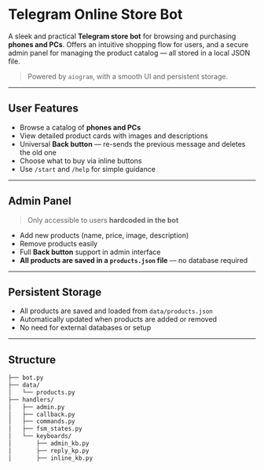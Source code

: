 # Telegram Online Store Bot

A sleek and practical **Telegram store bot** for browsing and purchasing **phones and PCs**. Offers an intuitive shopping flow for users, and a secure admin panel for managing the product catalog — all stored in a local JSON file.

> Powered by `aiogram`, with a smooth UI and persistent storage.

---

## User Features

- Browse a catalog of **phones and PCs**
- View detailed product cards with images and descriptions
- Universal **Back button** — re-sends the previous message and deletes the old one
- Choose what to buy via inline buttons
- Use `/start` and `/help` for simple guidance

---

## Admin Panel

> Only accessible to users **hardcoded in the bot**

- Add new products (name, price, image, description)
- Remove products easily
- Full **Back button** support in admin interface
- **All products are saved in a `products.json` file** — no database required

---

## Persistent Storage

- All products are saved and loaded from `data/products.json`
- Automatically updated when products are added or removed
- No need for external databases or setup

---

## Structure

```bash
├── bot.py
├── data/
│   └── products.py
├── handlers/
│   ├── admin.py
│   ├── callback.py
│   ├── commands.py
│   ├── fsm_states.py
│   └── keyboards/
│       ├── admin_kb.py  
│       ├── reply_kp.py
│       ├── inline_kb.py
```
